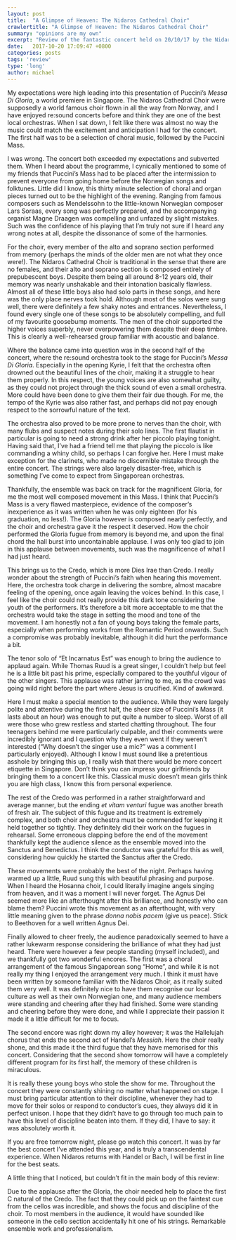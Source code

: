 ```yaml
---
layout: post
title:  "A Glimpse of Heaven: The Nidaros Cathedral Choir"
crawlertitle: "A Glimpse of Heaven: The Nidaros Cathedral Choir"
summary: "opinions are my own"
excerpt: "Review of the fantastic concert held on 20/10/17 by the Nidaros Cathedral Choir and re:sound Orchestra"
date:   2017-10-20 17:09:47 +0800
categories: posts 
tags: 'review'
type: 'long'
author: michael
---
```

My expectations were high leading into this presentation of Puccini’s <i>Messa Di Gloria</i>, a world premiere in Singapore. The Nidaros Cathedral Choir were supposedly a world famous choir flown in all the way from Norway, and I have enjoyed re:sound concerts before and think they are one of the best local orchestras. When I sat down, I felt like there was almost no way the music could match the excitement and anticipation I had for the concert. The first half was to be a selection of choral music, followed by the Puccini Mass.

I was wrong. The concert both exceeded my expectations and subverted them. When I heard about the programme, I cynically mentioned to some of my friends that Puccini’s Mass had to be placed after the intermission to prevent everyone from going home before the Norwegian songs and folktunes. Little did I know, this thirty minute selection of choral and organ pieces turned out to be the highlight of the evening. Ranging from famous composers such as Mendelssohn to the little-known Norwegian composer Lars Soraas, every song was perfectly prepared, and the accompanying organist Magne Draagen was compelling and unfazed by slight mistakes. Such was the confidence of his playing that I’m truly not sure if I heard any wrong notes at all, despite the dissonance of some of the harmonies.

For the choir, every member of the alto and soprano section performed from memory (perhaps the minds of the older men are not what they once were!). The Nidaros Cathedral Choir is traditional in the sense that there are no females, and their alto and soprano section is composed entirely of prepubescent boys. Despite them being all around 8-12 years old, their memory was nearly unshakable and their intonation basically flawless. Almost all of these little boys also had solo parts in these songs, and here was the only place nerves took hold. Although most of the solos were sung well, there were definitely a few shaky notes and entrances. Nevertheless, I found every single one of these songs to be absolutely compelling, and full of my favourite goosebump moments. The men of the choir supported the higher voices superbly, never overpowering them despite their deep timbre. This is clearly a well-rehearsed group familiar with acoustic and balance.

Where the balance came into question was in the second half of the concert, where the re:sound orchestra took to the stage for Puccini’s <i>Messa Di Gloria</i>. Especially in the opening Kyrie, I felt that the orchestra often drowned out the beautiful lines of the choir, making it a struggle to hear them properly. In this respect, the young voices are also somewhat guilty, as they could not project through the thick sound of even a small orchestra. More could have been done to give them their fair due though. For me, the tempo of the Kyrie was also rather fast, and perhaps did not pay enough respect to the sorrowful nature of the text. 

The orchestra also proved to be more prone to nerves than the choir, with many flubs and suspect notes during their solo lines. The first flautist in particular is going to need a strong drink after her piccolo playing tonight. Having said that, I’ve had a friend tell me that playing the piccolo is like commanding a whiny child, so perhaps I can forgive her. Here I must make exception for the clarinets, who made no discernible mistake through the entire concert. The strings were also largely disaster-free, which is something I’ve come to expect from Singaporean orchestras.

Thankfully, the ensemble was back on track for the magnificent Gloria, for me the most well composed movement in this Mass. I think that Puccini’s Mass is a very flawed masterpiece, evidence of the composer’s inexperience as it was written when he was only eighteen (for his graduation, no less!). The Gloria however is composed nearly perfectly, and the choir and orchestra gave it the respect it deserved. How the choir performed the Gloria fugue from memory is beyond me, and upon the final chord the hall burst into uncontainable applause. I was only too glad to join in this applause between movements, such was the magnificence of what I had just heard.

This brings us to the Credo, which is more Dies Irae than Credo. I really wonder about the strength of Puccini’s faith when hearing this movement. Here, the orchestra took charge in delivering the sombre, almost macabre feeling of the opening, once again leaving the voices behind. In this case, I feel like the choir could not really provide this dark tone considering the youth of the performers. It’s therefore a bit more acceptable to me that the orchestra would take the stage in setting the mood and tone of the movement. I am honestly not a fan of young boys taking the female parts, especially when performing works from the Romantic Period onwards. Such a compromise was probably inevitable, although it did hurt the performance a bit.

The tenor solo of “Et Incarnatus Est” was enough to bring the audience to applaud again. While Thomas Ruud is a great singer, I couldn’t help but feel he is a little bit past his prime, especially compared to the youthful vigour of the other singers. This applause was rather jarring to me, as the crowd was going wild right before the part where Jesus is crucified. Kind of awkward.

Here I must make a special mention to the audience. While they were largely polite and attentive during the first half, the sheer size of Puccini’s Mass (it lasts about an hour) was enough to put quite a number to sleep. Worst of all were those who grew restless and started chatting throughout. The four teenagers behind me were particularly culpable, and their comments were incredibly ignorant and I question why they even went if they weren’t interested (“Why doesn’t the singer use a mic?” was a comment I particularly enjoyed). Although I know I must sound like a pretentious asshole by bringing this up, I really wish that there would be more concert etiquette in Singapore. Don’t think you can impress your girlfriends by bringing them to a concert like this. Classical music doesn’t mean girls think you are high class, I know this from personal experience.

The rest of the Credo was performed in a rather straightforward and average manner, but the ending <i>et vitam venturi</i> fugue was another breath of fresh air. The subject of this fugue and its treatment is extremely complex, and both choir and orchestra must be commended for keeping it held together so tightly. They definitely did their work on the fugues in rehearsal. Some erroneous clapping before the end of the movement thankfully kept the audience silence as the ensemble moved into the Sanctus and Benedictus. I think the conductor was grateful for this as well, considering how quickly he started the Sanctus after the Credo.

These movements were probably the best of the night. Perhaps having warmed up a little, Ruud sung this with beautiful phrasing and purpose. When I heard the Hosanna choir, I could literally imagine angels singing from heaven, and it was a moment I will never forget. The Agnus Dei seemed more like an afterthought after this brilliance, and honestly who can blame them? Puccini wrote this movement as an afterthought, with very little meaning given to the phrase <i>donna nobis pacem</i> (give us peace). Stick to Beethoven for a well written Agnus Dei.

Finally allowed to cheer freely, the audience paradoxically seemed to have a rather lukewarm response considering the brilliance of what they had just heard. There were however a few people standing (myself included), and we thankfully got two wonderful encores. The first was a choral arrangement of the famous Singaporean song “Home”, and while it is not really my thing I enjoyed the arrangement very much. I think it must have been written by someone familiar with the Nidaros Choir, as it really suited them very well. It was definitely nice to have them recognise our local culture as well as their own Norwegian one, and many audience members were standing and cheering after they had finished. Some were standing and cheering before they were done, and while I appreciate their passion it made it a little difficult for me to focus.

The second encore was right down my alley however; it was the Hallelujah chorus that ends the second act of Handel’s <i>Messiah</i>. Here the choir really shone, and this made it the third fugue that they have memorised for this concert. Considering that the second show tomorrow will have a completely different program for its first half, the memory of these children is miraculous. 

It is really these young boys who stole the show for me. Throughout the concert they were constantly shining no matter what happened on stage. I must bring particular attention to their discipline, whenever they had to move for their solos or respond to conductor’s cues, they always did it in perfect unison. I hope that they didn’t have to go through too much pain to have this level of discipline beaten into them. If they did, I have to say: it was absolutely worth it.

If you are free tomorrow night, please go watch this concert. It was by far the best concert I’ve attended this year, and is truly a transcendental experience. When Nidaros returns with Handel or Bach, I will be first in line for the best seats.

A little thing that I noticed, but couldn’t fit in the main body of this review:

Due to the applause after the Gloria, the choir needed help to place the first C natural of the Credo. The fact that they could pick up on the faintest cue from the cellos was incredible, and shows the focus and discipline of the choir. To most members in the audience, it would have sounded like someone in the cello section accidentally hit one of his strings. Remarkable ensemble work and professionalism.
